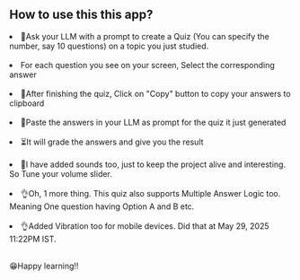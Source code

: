 ## How to use this this app?

<li>🙋Ask your LLM with a prompt to create a Quiz (You can specify the number, say 10 questions) on a topic you just studied.</li> <br>
 <li>For each question you see on your screen, Select the corresponding answer</li> <br>
 <li>🫠After finishing the quiz, Click on "Copy" button to copy your answers to clipboard</li> <br>
 <li>🍰Paste the answers in your LLM as prompt for the quiz it just generated</li> <br>
 <li>⏳It will grade the answers and give you the result</li> <br>
 <li>📢I have added sounds too, just to keep the project alive and interesting. So Tune your volume slider.</li> <br>
 <li>👌Oh, 1 more thing. This quiz also supports Multiple Answer Logic too. Meaning One question having Option A and B etc.</li> <br>
 <li>👌Added Vibration too for mobile devices. Did that at May 29, 2025 11:22PM IST. </li> <br>
 <p>😁Happy learning!! </p>
